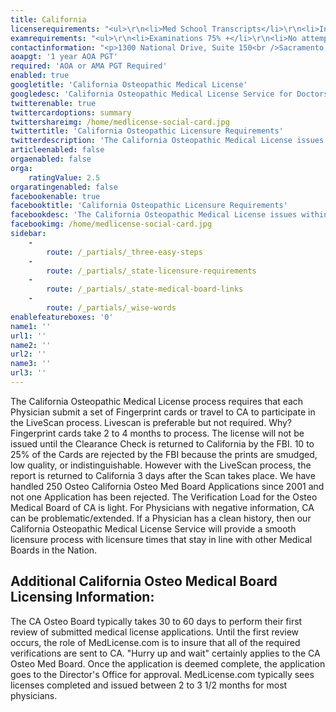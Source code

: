 ```yaml
---
title: California
licenserequirements: "<ul>\r\n<li>Med School Transcripts</li>\r\n<li>Internship Verification (AOA Rotating)</li>\r\n<li>All State Med Licenses (past/present)</li>\r\n<li>NBOME/COMLEX Scores</li>\r\n<li>Criminal Background Check</li>\r\n<li>Fingerprints or LiveScan</li>\r\n</ul>"
examrequirements: "<ul>\r\n<li>Examinations 75% +</li>\r\n<li>No attempt limit - NBOME/COMLEX</li>\r\n<li>No year limit - NBOME/COMLEX</li>\r\n<li>1 year PGY (AOA Osteo Rotating)</li>\r\n</ul>"
contactinformation: "<p>1300 National Drive, Suite 150<br />Sacramento, CA 95834<br />Phone: (916) 928-8390<br />Fax: (916) 928-8392</p>\r\n<p><a href=\"http://www.ombc.ca.gov/\">www.ombc.ca.gov</a></p>"
aoapgt: '1 year AOA PGT'
required: 'AOA or AMA PGT Required'
enabled: true
googletitle: 'California Osteopathic Medical License'
googledesc: 'California Osteopathic Medical License Service for Doctors seeking an Expedited Licensure Process with the California Osteopathic Medical Board'
twitterenable: true
twittercardoptions: summary
twittershareimg: /home/medlicense-social-card.jpg
twittertitle: 'California Osteopathic Licensure Requirements'
twitterdescription: 'The California Osteopathic Medical License issues within 2 to 3 1/2 months for most physicians. The California Osteopathic Medical License requires that each Physician submit a set of Fingerprint cards or travel to CA to participate in the LiveScan process. Livescan is preferable but not required.'
articleenabled: false
orgaenabled: false
orga:
    ratingValue: 2.5
orgaratingenabled: false
facebookenable: true
facebooktitle: 'California Osteopathic Licensure Requirements'
facebookdesc: 'The California Osteopathic Medical License issues within 2 to 3 1/2 months for most physicians. The California Osteopathic Medical License requires that each Physician submit a set of Fingerprint cards or travel to CA to participate in the LiveScan process. Livescan is preferable but not required.'
facebookimg: /home/medlicense-social-card.jpg
sidebar:
    -
        route: /_partials/_three-easy-steps
    -
        route: /_partials/_state-licensure-requirements
    -
        route: /_partials/_state-medical-board-links
    -
        route: /_partials/_wise-words
enablefeatureboxes: '0'
name1: ''
url1: ''
name2: ''
url2: ''
name3: ''
url3: ''
---
```


<p>The California Osteopathic Medical License process requires that each Physician submit a set of Fingerprint cards or travel to CA to participate in the LiveScan process. Livescan is preferable but not required. Why? Fingerprint cards take 2 to 4 months to process. The license will not be issued until the Clearance Check is returned to California by the FBI. 10 to 25% of the Cards are rejected by the FBI because the prints are smudged, low quality, or indistinguishable. However with the LiveScan process, the report is returned to California 3 days after the Scan takes place. We have handled 250 Osteo California Osteo Med Board Applications since 2001 and not one Application has been rejected. The Verification Load for the Osteo Medical Board of CA is light. For Physicians with negative information, CA can be problematic/extended. If a Physician has a clean history, then our California Osteopathic Medical License Service will provide a smooth licensure process with licensure times that stay in line with other Medical Boards in the Nation.</p>
<h2 id="mcetoc_1cec2k8oj0">Additional California Osteo Medical Board Licensing Information:</h2>
<p>The CA Osteo Board typically takes 30 to 60 days to perform their first review of submitted medical license applications. Until the first review occurs, the role of MedLicense.com is to insure that all of the required verifications are sent to CA. "Hurry up and wait" certainly applies to the CA Osteo Med Board. Once the application is deemed complete, the application goes to the Director's Office for approval. MedLicense.com typically sees licenses completed and issued between 2 to 3 1/2 months for most physicians.</p>